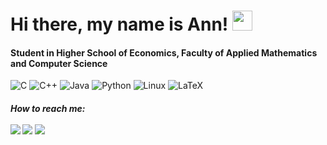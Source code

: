 <h1>Hi there, my name is Ann! </a> 
<img src="https://github.com/blackcater/blackcater/raw/main/images/Hi.gif" height="32"/></h1>
<h4>Student in Higher School of Economics, Faculty of Applied Mathematics and Computer Science</h3>

![C](https://img.shields.io/badge/c-%2300599C.svg?style=for-the-badge&logo=c&logoColor=white)
![C++](https://img.shields.io/badge/c++-%2300599C.svg?style=for-the-badge&logo=c%2B%2B&logoColor=white)
![Java](https://img.shields.io/badge/java-%23ED8B00.svg?style=for-the-badge&logo=java&logoColor=white)
![Python](https://img.shields.io/badge/python-3670A0?style=for-the-badge&logo=python&logoColor=ffdd54)
![Linux](https://img.shields.io/badge/Linux-FCC624?style=for-the-badge&logo=linux&logoColor=black)
![LaTeX](https://img.shields.io/badge/latex-%23008080.svg?style=for-the-badge&logo=latex&logoColor=white)

<h5> How to reach me:
<br><br> 
<a href="mailto:mikhailovaanne@gmail.com"><img src="https://img.shields.io/badge/-mikhailovaanne@gmail.com-D14836?style=flat&logo=Gmail&logoColor=white"/></a>
<a href="https://t.me/ancharts"><img src="https://img.shields.io/badge/telegram-%40ancharts-blue"/></a> 
<a href="https://instagram.com/ancharts"><img src="https://img.shields.io/badge/-@ancharts-E4405F?style=flat&logo=Instagram&logoColor=white"/></a>

<!-- ![Snake animation](https://github.com/ancharts/ancharts/blob/output/github-snake.svg)

<!-- ![Snake animation](https://github.com/ancharts/ancharts/blob/output/github-snake.svg) -->
<!-- ![](https://github-profile-summary-cards.vercel.app/api/cards/profile-details?username=ancharts&theme=github_dark)
![](https://github-profile-summary-cards.vercel.app/api/cards/most-commit-language?username=ancharts&theme=github_dark)
![](https://github-profile-summary-cards.vercel.app/api/cards/repos-per-language?username=ancharts&theme=github_dark)
![](https://github-profile-summary-cards.vercel.app/api/cards/stats?username=ancharts&theme=github_dark)
![](https://github-profile-summary-cards.vercel.app/api/cards/productive-time?username=ancharts&theme=github_dark)



<!--
**ancharts/ancharts** is a ✨ _special_ ✨ repository because its `README.md` (this file) appears on your GitHub profile.

Here are some ideas to get you started:

- 🔭 I’m currently working on ...
- 🌱 I’m currently learning ...
- 👯 I’m looking to collaborate on ...
- 🤔 I’m looking for help with ...
- 💬 Ask me about ...
- 📫 How to reach me: ...
- 😄 Pronouns: ...
- ⚡ Fun fact: ...
-->
